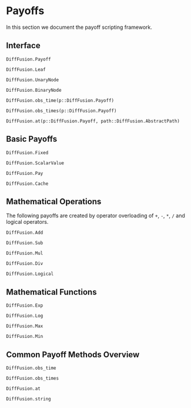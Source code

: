 # Payoffs

In this section we document the payoff scripting framework.

## Interface

```@docs
DiffFusion.Payoff
```

```@docs
DiffFusion.Leaf
```

```@docs
DiffFusion.UnaryNode
```

```@docs
DiffFusion.BinaryNode
```

```@docs
DiffFusion.obs_time(p::DiffFusion.Payoff)
```

```@docs
DiffFusion.obs_times(p::DiffFusion.Payoff)
```

```@docs
DiffFusion.at(p::DiffFusion.Payoff, path::DiffFusion.AbstractPath)
```

## Basic Payoffs

```@docs
DiffFusion.Fixed
```

```@docs
DiffFusion.ScalarValue
```

```@docs
DiffFusion.Pay
```

```@docs
DiffFusion.Cache
```

## Mathematical Operations

The following payoffs are created by operator overloading of `+`, `-`, `*`, `/` and logical operators.

```@docs
DiffFusion.Add
```

```@docs
DiffFusion.Sub
```

```@docs
DiffFusion.Mul
```

```@docs
DiffFusion.Div
```

```@docs
DiffFusion.Logical
```

## Mathematical Functions

```@docs
DiffFusion.Exp
```

```@docs
DiffFusion.Log
```

```@docs
DiffFusion.Max
```

```@docs
DiffFusion.Min
```

## Common Payoff Methods Overview

```@docs
DiffFusion.obs_time
```

```@docs
DiffFusion.obs_times
```

```@docs
DiffFusion.at
```

```@docs
DiffFusion.string
```
